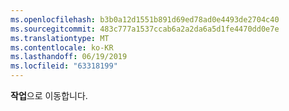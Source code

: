 ```yaml
---
ms.openlocfilehash: b3b0a12d1551b891d69ed78ad0e4493de2704c40
ms.sourcegitcommit: 483c777a1537ccab6a2a2da6a5d1fe4470dd0e7e
ms.translationtype: MT
ms.contentlocale: ko-KR
ms.lasthandoff: 06/19/2019
ms.locfileid: "63318199"
---
```

**작업**으로 이동합니다.